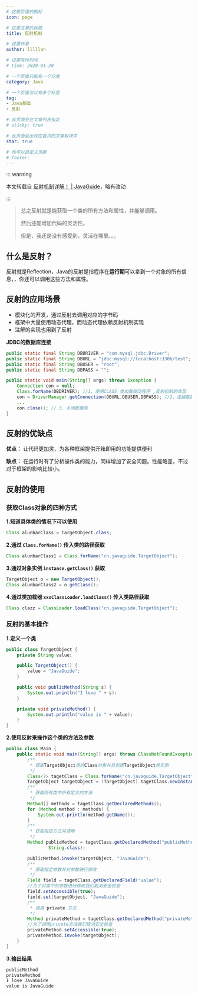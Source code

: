 ```yaml
---
# 这是页面的图标
icon: page

# 这是文章的标题
title: 反射机制

# 设置作者
author: lllllan

# 设置写作时间
# time: 2020-01-20

# 一个页面只能有一个分类
category: Java

# 一个页面可以有多个标签
tag:
- Java基础
- 反射

# 此页面会在文章列表指定
# sticky: true

# 此页面会出现在首页的文章板块中
star: true

# 你可以自定义页脚
# footer: 
---
```




::: warning

本文转载自 [反射机制详解！ | JavaGuide](https://javaguide.cn/java/basis/反射机制详解/)，略有改动

:::



> 总之反射就是能获取一个类的所有方法和属性，并能够调用。
>
> 然后还能增加代码的灵活性。
>
> 
>
> 但是，我还是没有感受到，灵活在哪里。。。

## 什么是反射？

反射就是Reflection，Java的反射是指程序在**运行期**可以拿到一个对象的所有信息，，你还可以调用这些方法和属性。



## 反射的应用场景

- 模块化的开发，通过反射去调用对应的字节码
- 框架中大量使用动态代理，而动态代理依赖反射机制实现
- 注解的实现也用到了反射



**JDBC的数据库连接**

```java
public static final String DBDRIVER = "com.mysql.jdbc.Driver";  
public static final String DBURL = "jdbc:mysql://localhost:3306/test";  
public static final String DBUSER = "root";  
public static final String DBPASS = "";  

public static void main(String[] args) throws Exception {  
    Connection con = null;
    Class.forName(DBDRIVER); //1、使用CLASS 类加载驱动程序 ,反射机制的体现 
    con = DriverManager.getConnection(DBURL,DBUSER,DBPASS); //2、连接数据库  
    ...
    con.close(); // 3、关闭数据库  
}  
```



## 反射的优缺点

**优点：** 让代码更加灵、为各种框架提供开箱即用的功能提供便利

**缺点：** 在运行时有了分析操作类的能力，同样增加了安全问题。性能略差，不过对于框架的影响比较小。



## 反射的使用



### 获取Class对象的四种方式



**1.知道具体类的情况下可以使用**

```java
Class alunbarClass = TargetObject.class;
```



**2.通过 `Class.forName()` 传入类的路径获取**

```java
Class alunbarClass1 = Class.forName("cn.javaguide.TargetObject");
```



**3.通过对象实例 `instance.getClass()` 获取**

```java
TargetObject o = new TargetObject();
Class alunbarClass2 = o.getClass();
```



**4.通过类加载器 `xxxClassLoader.loadClass()` 传入类路径获取**

```java
Class clazz = ClassLoader.loadClass("cn.javaguide.TargetObject");
```



### 反射的基本操作



**1.定义一个类**

```java
public class TargetObject {
    private String value;

    public TargetObject() {
        value = "JavaGuide";
    }

    public void publicMethod(String s) {
        System.out.println("I love " + s);
    }

    private void privateMethod() {
        System.out.println("value is " + value);
    }
}
```



**2.使用反射来操作这个类的方法及参数**

```java
public class Main {
    public static void main(String[] args) throws ClassNotFoundException, NoSuchMethodException, IllegalAccessException, InstantiationException, InvocationTargetException, NoSuchFieldException {
        /**
         * 获取TargetObject类的Class对象并且创建TargetObject类实例
         */
        Class<?> tagetClass = Class.forName("cn.javaguide.TargetObject");
        TargetObject targetObject = (TargetObject) tagetClass.newInstance();
        /**
         * 获取所有类中所有定义的方法
         */
        Method[] methods = tagetClass.getDeclaredMethods();
        for (Method method : methods) {
            System.out.println(method.getName());
        }
        /**
         * 获取指定方法并调用
         */
        Method publicMethod = tagetClass.getDeclaredMethod("publicMethod",
                String.class);

        publicMethod.invoke(targetObject, "JavaGuide");
        /**
         * 获取指定参数并对参数进行修改
         */
        Field field = tagetClass.getDeclaredField("value");
        //为了对类中的参数进行修改我们取消安全检查
        field.setAccessible(true);
        field.set(targetObject, "JavaGuide");
        /**
         * 调用 private 方法
         */
        Method privateMethod = tagetClass.getDeclaredMethod("privateMethod");
        //为了调用private方法我们取消安全检查
        privateMethod.setAccessible(true);
        privateMethod.invoke(targetObject);
    }
}
```



**3.输出结果**

```java
publicMethod
privateMethod
I love JavaGuide
value is JavaGuide
```

